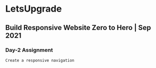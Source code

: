 # LetsUpgrade

## Build Responsive Website Zero to Hero | Sep 2021

### Day-2 Assignment 
```
Create a responsive navigation 
```
